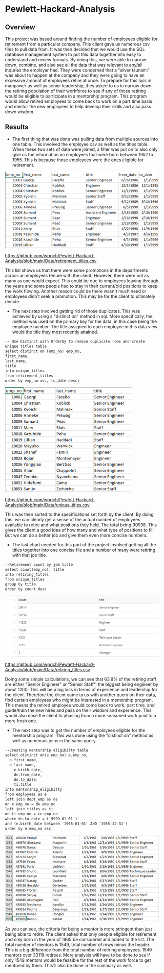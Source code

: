 # Pewlett-Hackard-Analysis

## Overview

  This project was based around finding the number of employees eligible for retirement from a particular company.  This client gave us numerous csv files to pull data from.  It was then decided that we would use the SQL database management system to put this data together into easy to understand and review formats.  By doing this, we were able to narrow down, combine, and also see all the data that was relevant to any/all inquries the employer had.  They were concerned that a "silver tsunami" was about to happen at the company and they were going to have an excessive amount of employees retire at once.  To prepare for this loss in manpower as well as senior leadership, they asked to us to narrow down the retiring population of their workforce to see if any of those retiring would be eligible to participate in a mentorship program.  This program would allow retired employees to come back to work on a part time basis and mentor the new employees to help develop their skills and also pass down wisdom.  
  
## Results

   * The first thing that was done was pulling data from multiple sources into one table.  This involved the employee csv as well as the titles table.  When these two sets of data were joined, a filter was put on to also only give us the information on employees that were born between 1952 to 1955.  This is because those employees were the ones eligible for retirement.  
 
 ![alt text](https://github.com/wprich/Pewlett-Hackard-Analysis/blob/main/Resources%20-%20Pictures/titles_before_cleanup.png)
 
 https://github.com/wprich/Pewlett-Hackard-Analysis/blob/main/Data/retirement_titles.csv
   
   This list shows us that there were some promotions in the departments across an employees tenure with the client.  However, there were not as many as one would expect.  This could be due to employees leaving through the years and some people had to stay in their current/old positions to keep the work flowing.  Another reason could be there wasn't much need or employees didn't seek a promotion.  This may be for the client to ultimately decide.
    
   * The next step involved getting rid of those duplicates.  This was achieved by using a "distinct on" method in sql.  More specifically, the method was used on the primary key for the data, in this case being the employee number.  The title assigned to each employee in this data view would the title they most recently attained.
   ~~~
   -- Use Dictinct with Orderby to remove duplicate rows and create unique titles table
select distinct on (emp_no) emp_no,
  first_name,
  last_name,
  title
into unique_titles
from retirement_titles
order by emp_no asc, to_date desc;
   ~~~
   ![alt text](https://github.com/wprich/Pewlett-Hackard-Analysis/blob/main/Resources%20-%20Pictures/titles_after_cleanup.png)
   
   https://github.com/wprich/Pewlett-Hackard-Analysis/blob/main/Data/unique_titles.csv

This was then sorted to the specifications set forth by the client.  By doing this, we can clearly get a sense of the actual number of employees available to retire and what positions they held.  The total being 90938.  This gives the client a good idea of how many and what type of positions to fill.  But we can do a better job and give them even more concise numbers.

  * The last chart needed for this part of the project involved getting all the titles together into one concise file and a number of many were retiring with that job title.  
  ~~~
  --Retirement count by job title
select count(emp_no), title
into retiring_titles
from unique_titles
group by title
order by count desc
  ~~~
![alt text](https://github.com/wprich/Pewlett-Hackard-Analysis/blob/main/Resources%20-%20Pictures/job_titles.png)

https://github.com/wprich/Pewlett-Hackard-Analysis/blob/main/Data/retiring_titles.csv
	
   Doing some simple calculations, we can see that 63.8% of the retiring staff are either "Senior Engineer" or "Senior Staff", the biggest being engineer by about 1200.  This will be a big loss in terms of experience and leadership for the client.  Therefore the client came to us with another query on their data, find certain employees who might be interested in a mentorship program.  This means the retired employee would come back to work, part time, and guide/train the new hires and pass on their wisdom and experience.  This would also ease the client to phasing from a more seasoned work pool to a more fresh one.  

  * The next step was to get the number of employees eligible for the mentorship program.  This was done using the "distinct on" method as well as numerous joins in the same query.
  ~~~
  --Creating mentorship eligibilty table
select distinct on(e.emp_no) e.emp_no,
    e.first_name,
    e.last_name,
	  e.birth_date,
	  de.from_date,
	  de.to_date,
	  ti.title
into mentorship_eligibilty
from employees as e
left join dept_emp as de
on e.emp_no = de.emp_no
left join titles as ti
on ti.emp_no = ce.emp_no
where de.to_date = ('9999-01-01')
and (e.birth_date between '1965-01-01' AND '1965-12-31')
order by e.emp_no asc
  ~~~
  
   ![alt text](https://github.com/wprich/Pewlett-Hackard-Analysis/blob/main/Resources%20-%20Pictures/possible_mentors.png)
    
  As you can see, the criteria for being a mentor is more stringent than just being able to retire.  The client asked that only people eligible for retirement and only born in the year of 1965 be considered and added to the list.  The total number of mentors is 1549, total number of rows minus the header.  This is a big difference from the total number of retiring employees.  1549 mentors over 33118 retirees.  More analysis will have to be done to see if only 1549 mentors would be feasible for the rest of the work force to get mentored by them.  This'll also be done in the summary as well.
  

  
